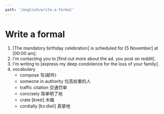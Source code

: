 ```yaml
---
path: '/english/write-a-formal'
---
```


# Write a formal

1. [The mandatory birthday celebration] is scheduled for [5 November] at [00:00 am].
2. I'm contacting you to [find out more about the ad. you post on reddit].
3. I'm writing to [express my deep condolence for the loss of your family].
4. vocabulary
   - compose 写(邮件)
   - someone in authority 位高权重的人
   - traffic citation 交通罚单
   - concisely 简单明了地
   - crate [kreɪt] 木箱
   - cordially [kɔːdiəli] 真挚地

